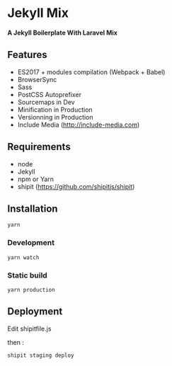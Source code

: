 # Jekyll Mix

**A Jekyll Boilerplate With Laravel Mix**

## Features
* ES2017 + modules compilation (Webpack + Babel)
* BrowserSync
* Sass
* PostCSS Autoprefixer
* Sourcemaps in Dev
* Minification in Production
* Versionning in Production
* Include Media (http://include-media.com)

## Requirements

* node
* Jekyll
* npm or Yarn
* shipit (https://github.com/shipitjs/shipit)

## Installation

```yarn```

### Development

```yarn watch```

### Static build

```yarn production```

## Deployment

Edit shipitfile.js

then :

```shipit staging deploy```
